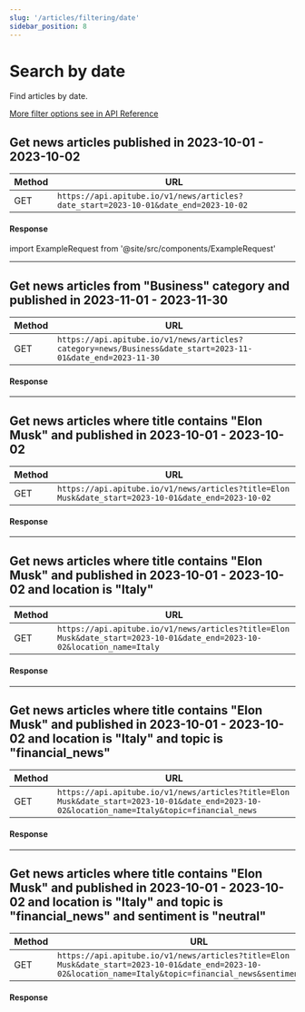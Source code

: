 ```yaml
---
slug: '/articles/filtering/date'
sidebar_position: 8
---
```


# Search by date

Find articles by date.

[More filter options see in API Reference](/api-reference/get-news-articles)

## Get news articles published in 2023-10-01 - 2023-10-02

| Method | URL                                                                             |
|--------|---------------------------------------------------------------------------------|
| GET    | `https://api.apitube.io/v1/news/articles?date_start=2023-10-01&date_end=2023-10-02` |

#### Response
import ExampleRequest from '@site/src/components/ExampleRequest'

<ExampleRequest url="https://api.apitube.io/v1/news/articles?limit=2&date_start=2021-09-01&date_end=2023-10-02"></ExampleRequest>

---

## Get news articles from "Business" category and published in 2023-11-01 - 2023-11-30

| Method | URL                                                                                                    |
|--------|--------------------------------------------------------------------------------------------------------|
| GET    | `https://api.apitube.io/v1/news/articles?category=news/Business&date_start=2023-11-01&date_end=2023-11-30` |

#### Response

<ExampleRequest url="https://api.apitube.io/v1/news/articles?limit=2&category=news/Business&date_start=2023-11-01&date_end=2023-11-30"></ExampleRequest>

---

## Get news articles where title contains "Elon Musk" and published in 2023-10-01 - 2023-10-02

| Method | URL                                                                                             |
|--------|-------------------------------------------------------------------------------------------------|
| GET    | `https://api.apitube.io/v1/news/articles?title=Elon Musk&date_start=2023-10-01&date_end=2023-10-02` |

#### Response

<ExampleRequest url="https://api.apitube.io/v1/news/articles?limit=2&title=Elon Musk&date_start=2023-10-01&date_end=2023-10-02"></ExampleRequest>

---

## Get news articles where title contains "Elon Musk" and published in 2023-10-01 - 2023-10-02 and location is "Italy"

| Method | URL                                                                                                                 |
|--------|---------------------------------------------------------------------------------------------------------------------|
| GET    | `https://api.apitube.io/v1/news/articles?title=Elon Musk&date_start=2023-10-01&date_end=2023-10-02&location_name=Italy` |

#### Response

<ExampleRequest url="https://api.apitube.io/v1/news/articles?limit=2&title=Elon Musk&date_start=2023-10-01&date_end=2023-10-02&location_name=Italy"></ExampleRequest>

---

## Get news articles where title contains "Elon Musk" and published in 2023-10-01 - 2023-10-02 and location is "Italy" and topic is "financial_news"

| Method | URL                                                                                                                                      |
|--------|------------------------------------------------------------------------------------------------------------------------------------------|
| GET    | `https://api.apitube.io/v1/news/articles?title=Elon Musk&date_start=2023-10-01&date_end=2023-10-02&location_name=Italy&topic=financial_news` |

#### Response

<ExampleRequest url="https://api.apitube.io/v1/news/articles?limit=2&title=Elon Musk&date_start=2023-10-01&date_end=2023-10-02&location_name=Italy&topic=financial_news"></ExampleRequest>

---

## Get news articles where title contains "Elon Musk" and published in 2023-10-01 - 2023-10-02 and location is "Italy" and topic is "financial_news" and sentiment is "neutral"

| Method | URL                                                                                                                                                        |
|--------|------------------------------------------------------------------------------------------------------------------------------------------------------------|
| GET    | `https://api.apitube.io/v1/news/articles?title=Elon Musk&date_start=2023-10-01&date_end=2023-10-02&location_name=Italy&topic=financial_news&sentiment=neutral` |

#### Response

<ExampleRequest url="https://api.apitube.io/v1/news/articles?limit=2&title=Elon Musk&date_start=2023-10-01&date_end=2023-10-02&location_name=Italy&topic=financial_news&sentiment=neutral"></ExampleRequest>
